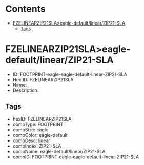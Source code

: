 



Contents
========

* [FZELINEARZIP21SLA>eagle-default/linear/ZIP21-SLA](#fzelinearzip21slaeagle-defaultlinearzip21-sla)
	* [Tags](#tags)

# FZELINEARZIP21SLA>eagle-default/linear/ZIP21-SLA

- ID: FOOTPRINT-eagle-eagle-default-linear-ZIP21-SLA
- Hex ID: FZELINEARZIP21SLA
- Name: 
- Description: 

## Tags

- hexID: FZELINEARZIP21SLA
- oompType: FOOTPRINT
- oompSize: eagle
- oompColor: eagle-default
- oompDesc: linear
- oompIndex: ZIP21-SLA
- oompName: eagle-default/linear/ZIP21-SLA
- oompID: FOOTPRINT-eagle-eagle-default-linear-ZIP21-SLA
